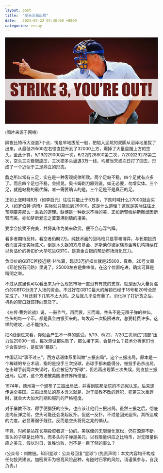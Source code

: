```yaml
---
layout: post
title:  "空头三振出局"
date:   2021-07-22 07:30:00 +0800
categories: essay
---
```


![](/images/2021/20210722.jpg)

(图片来源于网络)

隔夜比特币大涨逾7个点，愣是旱地拔葱一般，把陷入泥坑的双脚从沼泽地里拔了出来，从最低29500左右径直拉升到了32000上方，爆掉了大量盘踞上方的空头。至此计算，5/19的29000第一次，6/22的28800第二次，7/20的29278第三次，空头三次极限施压，三次把多头逼退3万一线，均被当天或次日打了回去，形成了一个近似于三足鼎立的形态。

鼎之所以常有三足，实在是一种客观规律所致。两个足站不稳，四个足就有点多了。而且四个足也不稳，会摇晃。奥卡姆剃刀原则说，如无必要，勿增实体。三个足，就是站稳的最优解。唯一需要确认的是，三个足是不是真正的足。

正如上涨时喊8万（如李启元）往往只能止于6万多，下跌时喊什么27000就会买入（如罗伯特·清琦）实际就只能见到29000。这是什么道理？这就是实际往往比预期要差那么一丢丢的道理。缺憾是一种欲求不得的美，正如断臂维纳斯雕塑因断臂而美，亦如梦断爱恋之萋萋满别情的凄美。

要学会接受不完美，并将其作为美来欣赏。便不会心浮气躁。

看多者期待反转，看空者仍盼2万。纯技术面的回马枪只是零和博弈，与长期投资者而言并无实际意义。倒是木头姐的方舟基金、罗斯柴尔德家族基金等机构持续在以负溢价的折扣价大举吃进GBTC，是真金白银的帮助市场消化压力。

负溢价的GBTC若按近期-14%算，现货3万折扣价就是25800，真香。20号文章《耶伦投石问路》里说了，25000左右是鲁棒值。在这个位置吃进，确实可算是精明之举。

不过从这里也可以看出来为什么现货市场一直没有有效的支撑，就是因为大量负溢价的GBTC分流了入场的资金。不过好在GBTC最大的解锁已经于18号和20号全部完成了。7月还剩下几笔不太大的。之后就几乎没有量了。消化掉了打折货之后，机构的胃口就该转向现货了。

《左传·曹刿论战》说，一鼓作气，再而衰，三而竭。空头不是无限子弹的神仙。空头的每一个币，都是真金白银买来的。每发起一次极限进攻，总要耗费许多。这样的进攻，必不能持久。

把K线倒过来看，你就会产生不一样的感受。5/19、6/22、7/20三次测试“顶部”压力位29000一线，每次测试都失败了，那么接下来，会是什么？技术分析家们也许会告诉你，是反转“暴跌”。

中国话叫“事不过三”。西方话语体系里叫做“三振出局”。这个三振出局，原本是一个棒球的专业术语，指的是投手三次投球，击球手都未能得分，被投手击杀出局。在击球手前两次失误时，仍会被记为“好球”，但若再出现第三次失误，则直接三振出局。后来，这个方法被美国法律界所借鉴。

1974年，德州第一个颁布了三振出局法，并得到联邦法院的不违宪认定。后来遂传遍全美国。三振出局法的基本含义就是，对于屡教不改的罪犯，犯第三次重罪时，就会大大加大刑期和服刑的严格程度。

对于屡教不改、得手便猖狂的空头，也应该让他们三振出局。虽然三振之后，彻底走向反弹之前，空头可能还会发起反扑。但这一反扑，不过是回光返照，其所达成的力度，必显著弱于既往，反而是空头将死之兆的确认。

毕竟，时间是站在长期投资者这一边的。美联储的无限量化宽松，仍在源源不断。空头的子弹是比特币，而多头的子弹是美元。以有限量供应之比特币，对无限量供应之美元，假以时日，谁胜谁败，岂不是一目了然的事么？

(公众号：刘教链。知识星球：公众号回复“星球”)
(免责声明：本文内容均不构成任何投资建议。加密货币为极高风险品种，有随时归零的风险，请谨慎参与，自我负责。)